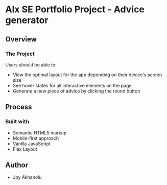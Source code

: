 # Alx SE Portfolio Project - Advice generator




## Overview

### The Project

Users should be able to:

- View the optimal layout for the app depending on their device's screen size
- See hover states for all interactive elements on the page
- Generate a new piece of advice by clicking the round button

## Process

### Built with

- Semantic HTML5 markup
- Mobile-first approach
- Vanilla JavaScript
- Flex Layout

## Author

- Joy Akhanolu